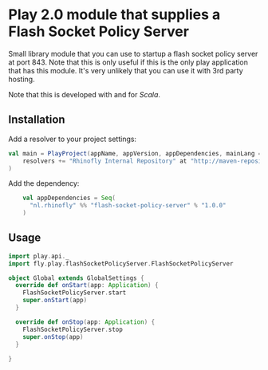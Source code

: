 Play 2.0 module that supplies a Flash Socket Policy Server 
==========================================================

Small library module that you can use to startup a flash socket policy server at 
port 843. Note that this is only useful if this is the only play application that 
has this module. It's very unlikely that you can use it with 3rd party hosting. 

Note that this is developed with and for *Scala*.

Installation
------------

Add a resolver to your project settings:

``` scala
val main = PlayProject(appName, appVersion, appDependencies, mainLang = SCALA).settings(
    resolvers += "Rhinofly Internal Repository" at "http://maven-repository.rhinofly.net:8081/artifactory/libs-release-local"
)
```

Add the dependency:

``` scala
	val appDependencies = Seq(
      "nl.rhinofly" %% "flash-socket-policy-server" % "1.0.0"
    )
```

Usage 
------------

``` scala
import play.api._
import fly.play.flashSocketPolicyServer.FlashSocketPolicyServer

object Global extends GlobalSettings {
  override def onStart(app: Application) {
    FlashSocketPolicyServer.start
    super.onStart(app)
  }

  override def onStop(app: Application) {
    FlashSocketPolicyServer.stop
    super.onStop(app)
  }
  
}
```